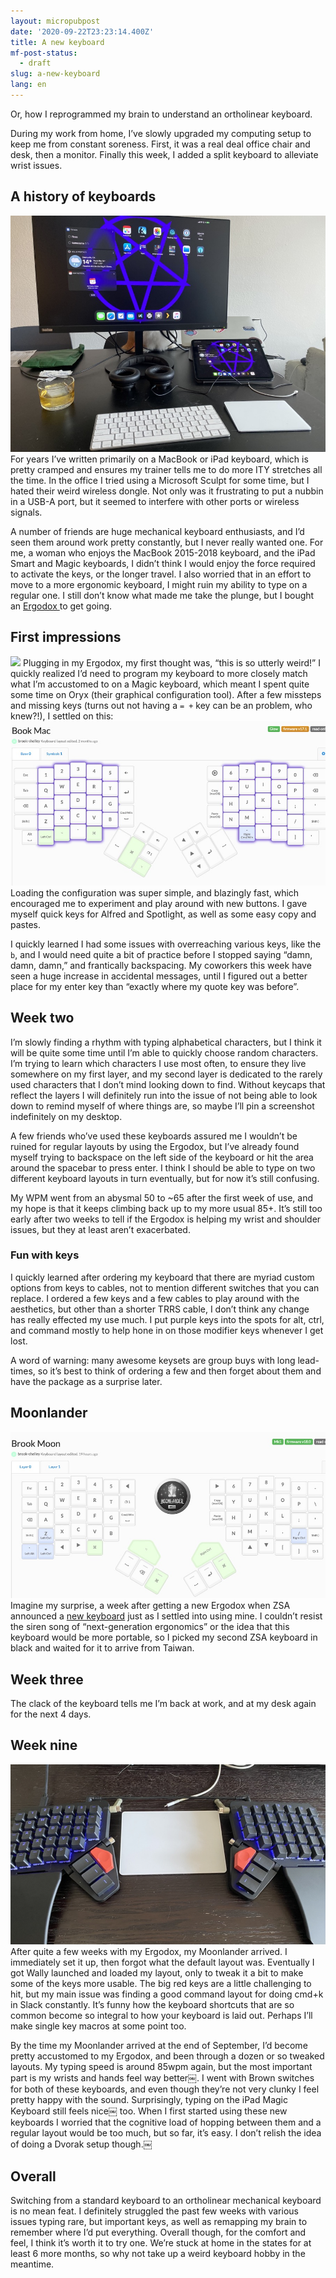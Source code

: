 ```yaml
---
layout: micropubpost
date: '2020-09-22T23:23:14.400Z'
title: A new keyboard
mf-post-status:
  - draft
slug: a-new-keyboard
lang: en
---
```

Or, how I reprogrammed my brain to understand an ortholinear keyboard.

During my work from home, I’ve slowly upgraded my computing setup to keep me from constant soreness. First, it was a real deal office chair and desk, then a monitor. Finally this week, I added a split keyboard to alleviate wrist issues.

## A history of keyboards
![](/photos/keyboardhistory.jpg)
For years I’ve written primarily on a MacBook or iPad keyboard, which is pretty cramped and ensures my trainer tells me to do more ITY stretches all the time. In the office I tried using a Microsoft Sculpt for some time, but I hated their weird wireless dongle. Not only was it frustrating to put a nubbin in a USB-A port, but it seemed to interfere with other ports or wireless signals.

A number of friends are huge mechanical keyboard enthusiasts, and I’d seen them around work pretty constantly, but I never really wanted one. For me, a woman who enjoys the MacBook 2015-2018 keyboard, and the iPad Smart and Magic keyboards, I didn’t think I would enjoy the force required to activate the keys, or the longer travel. I also worried that in an effort to move to a more ergonomic keyboard, I might ruin my ability to type on a regular one. I still don’t know what made me take the plunge, but I bought an [Ergodox ](https://ergodox-ez.com) to get going.

## First impressions
![](/photos/ergodox.jog)
Plugging in my Ergodox, my first thought was, “this is so utterly weird!” I quickly realized I’d need to program my keyboard to more closely match what I’m accustomed to on a Magic keyboard, which meant I spent quite some time on Oryx (their graphical configuration tool). After a few missteps and missing keys (turns out not having a `= +` key can be an problem, who knew?!), I settled on this:
![](/photos/ergodoxlayout.jpg)
Loading the configuration was super simple, and blazingly fast, which encouraged me to experiment and play around with new buttons. I gave myself quick keys for Alfred and Spotlight, as well as some easy copy and pastes.

I quickly learned I had some issues with overreaching various keys, like the `b`, and I would need quite a bit of practice before I stopped saying “damn, damn, damn,” and frantically backspacing. My coworkers this week have seen a huge increase in accidental messages, until I figured out a better place for my enter key than “exactly where my quote key was before”.

## Week two

I’m slowly finding a rhythm with typing alphabetical characters, but I think it will be quite some time until I’m able to quickly choose random characters. I’m trying to learn which characters I use most often, to ensure they live somewhere on my first layer, and my second layer is dedicated to the rarely used characters that I don’t mind looking down to find. Without keycaps that reflect the layers I will definitely run into the issue of not being able to look down to remind myself of where things are, so maybe I’ll pin a screenshot indefinitely on my desktop.

A few friends who’ve used these keyboards assured me I wouldn’t be ruined for regular layouts by using the Ergodox, but I’ve already found myself trying to backspace on the left side of the keyboard or hit the area around the spacebar to press enter. I think I should be able to type on two different keyboard layouts in turn eventually, but for now it’s still confusing.

My WPM went from an abysmal 50 to ~65 after the first week of use, and my hope is that it keeps climbing back up to my more usual 85+. It’s still too early after two weeks to tell if the Ergodox is helping my wrist and shoulder issues, but they at least aren’t exacerbated.

### Fun with keys

I quickly learned after ordering my keyboard that there are myriad custom options from keys to cables, not to mention different switches that you can replace. I ordered a few keys and a few cables to play around with the aesthetics, but other than a shorter TRRS cable, I don’t think any change has really effected my use much. I put purple keys into the spots for alt, ctrl, and command mostly to help hone in on those modifier keys whenever I get lost.

A word of warning: many awesome keysets are group buys with long lead-times, so it’s best to think of ordering a few and then forget about them and have the package as a surprise later.

## Moonlander
![](/photos/moonlanderlayout.jpg)
Imagine my surprise, a week after getting a new Ergodox when ZSA announced a [new keyboard](https://www.zsa.io/moonlander/) just as I settled into using mine. I couldn’t resist the siren song of “next-generation ergonomics” or the idea that this keyboard would be more portable, so I picked my second ZSA keyboard in black and waited for it to arrive from Taiwan.

## Week three

The clack of the keyboard tells me I’m back at work, and at my desk again for the next 4 days.

## Week nine
![](/photos/moonlander.jpg)
After quite a few weeks with my Ergodox, my Moonlander arrived. I immediately set it up, then forgot what the default layout was. Eventually I got Wally launched and loaded my layout, only to tweak it a bit to make some of the keys more usable. The big red keys are a little challenging to hit, but my main issue was finding a good command layout for doing cmd+k in Slack constantly. It’s funny how the keyboard shortcuts that are so common become so integral to how your keyboard is laid out. Perhaps I’ll make single key macros at some point too.

By the time my Moonlander arrived at the end of September, I’d become pretty accustomed to my Ergodox, and been through a dozen or so tweaked layouts. My typing speed is around 85wpm again, but the most important part is my wrists and hands feel way better￼. I went with Brown switches for both of these keyboards, and even though they’re not very clunky I feel pretty happy with the sound. Surprisingly, typing on the iPad Magic Keyboard still feels nice￼ too. When I first started using these new keyboards I worried that the cognitive load of hopping between them and a regular layout would be too much, but so far, it’s easy. I don’t relish the idea of doing a Dvorak setup though.￼

## Overall

Switching from a standard keyboard to an ortholinear mechanical keyboard is no mean feat. I definitely struggled the past few weeks with various issues typing rare, but important keys, as well as remapping my brain to remember where I’d put everything. Overall though, for the comfort and feel, I think it’s worth it to try one. We’re stuck at home in the states for at least 6 more months, so why not take up a weird keyboard hobby in the meantime.
